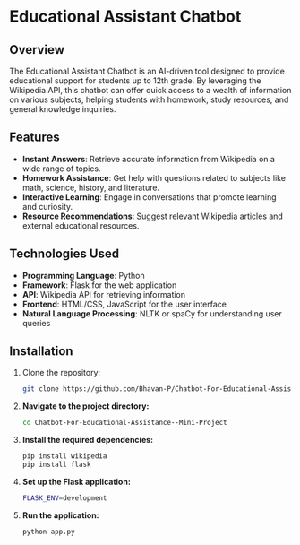# Educational Assistant Chatbot
## Overview

The Educational Assistant Chatbot is an AI-driven tool designed to provide educational support for students up to 12th grade. By leveraging the Wikipedia API, this chatbot can offer quick access to a wealth of information on various subjects, helping students with homework, study resources, and general knowledge inquiries.

## Features

- **Instant Answers**: Retrieve accurate information from Wikipedia on a wide range of topics.
- **Homework Assistance**: Get help with questions related to subjects like math, science, history, and literature.
- **Interactive Learning**: Engage in conversations that promote learning and curiosity.
- **Resource Recommendations**: Suggest relevant Wikipedia articles and external educational resources.

## Technologies Used

- **Programming Language**: Python
- **Framework**: Flask for the web application
- **API**: Wikipedia API for retrieving information
- **Frontend**: HTML/CSS, JavaScript for the user interface
- **Natural Language Processing**: NLTK or spaCy for understanding user queries

## Installation

1. Clone the repository:
   ```bash
   git clone https://github.com/Bhavan-P/Chatbot-For-Educational-Assistance--Mini-Project.git


2. **Navigate to the project directory:**
   ```bash
   cd Chatbot-For-Educational-Assistance--Mini-Project
3. **Install the required dependencies:**
   ```bash
   pip install wikipedia
   pip install flask
4. **Set up the Flask application:**
   ```bash
   FLASK_ENV=development
5. **Run the application:**
    ```bash
   python app.py
